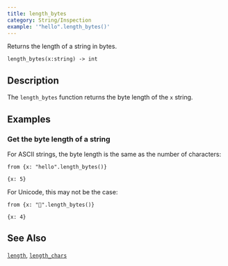 ```yaml
---
title: length_bytes
category: String/Inspection
example: '"hello".length_bytes()'
---
```


Returns the length of a string in bytes.

```tql
length_bytes(x:string) -> int
```

## Description

The `length_bytes` function returns the byte length of the `x` string.

## Examples

### Get the byte length of a string

For ASCII strings, the byte length is the same as the number of characters:

```tql
from {x: "hello".length_bytes()}
```

```tql
{x: 5}
```

For Unicode, this may not be the case:

```tql
from {x: "👻".length_bytes()}
```

```tql
{x: 4}
```

## See Also

[`length`](/reference/functions/length),
[`length_chars`](/reference/functions/length_chars)
